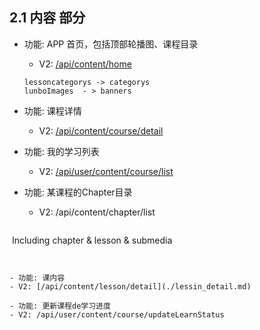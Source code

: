 ## 2.1 内容 部分

- 功能: APP 首页，包括顶部轮播图、课程目录
  - V2: [/api/content/home](./home.md)
  ```
  lessoncategorys -> categorys
  lunboImages  - > banners
  ```


- 功能: 课程详情
  - V2: [/api/content/course/detail](./course_detail.md)
  

- 功能: 我的学习列表
  - V2: [/api/user/content/course/list](./course_mylist.md)
  
- 功能: 某课程的Chapter目录
  - V2:  /api/content/chapter/list
  ```
  Including chapter & lesson & submedia
  ```


- 功能: 课内容
  - V2: [/api/content/lesson/detail](./lessin_detail.md)

- 功能: 更新课程de学习进度
  - V2: /api/user/content/course/updateLearnStatus
